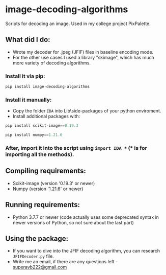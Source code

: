 # image-decoding-algorithms
Scripts for decoding an image. Used in my college project PixPalette.
## What did I do:
- Wrote my decoder for .jpeg (JFIF) files in baseline encoding mode.
- For the other use cases I used a library "skimage", which has much more variety of decoding algorithms.

### Install it via pip:
```python
pip install image-decoding-algorithms
```
### Install it manually:
- Copy the folder `IDA` into Lib\side-packages of your python enviroment.
- Install additional packages with:
```python
pip install scikit-image==0.19.3
```
```python
pip install numpy==1.21.6
```
### After, import it into the script using `import IDA *` (* is for importing all the methods).

## Compiling requirements:
- Scikit-image (version '0.19.3' or newer)
- Numpy (version '1.21.6' or newer)

## Running requirements:
- Python 3.7.7 or newer (code actually uses some deprecated syntax in newer versions of Python, so not sure about the last part)

## Using the package:
- If you want to dive into the JFIF decoding algorithm, you can research `JFIFDecoder.py` file.
- Write me an email, if there are any questions left - superavb222@gmail.com
